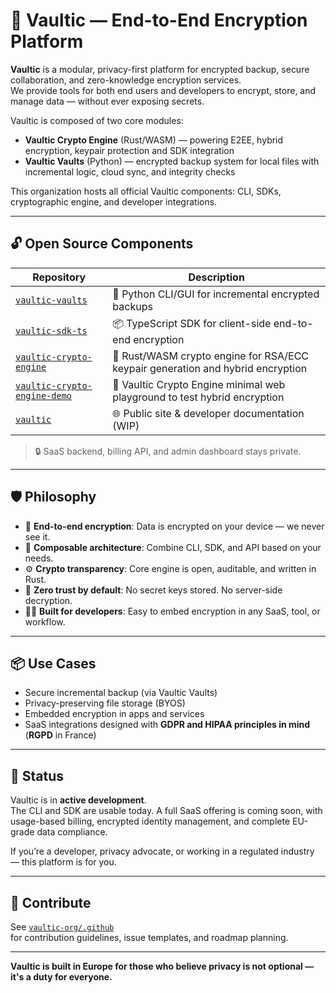 # 🏢 Vaultic — End-to-End Encryption Platform

**Vaultic** is a modular, privacy-first platform for encrypted backup, secure collaboration, and zero-knowledge encryption services.  
We provide tools for both end users and developers to encrypt, store, and manage data — without ever exposing secrets.

Vaultic is composed of two core modules:

- **Vaultic Crypto Engine** (Rust/WASM) — powering E2EE, hybrid encryption, keypair protection and SDK integration
- **Vaultic Vaults** (Python) — encrypted backup system for local files with incremental logic, cloud sync, and integrity checks

This organization hosts all official Vaultic components: CLI, SDKs, cryptographic engine, and developer integrations.

---

## 🔓 Open Source Components

| Repository                                        | Description |
|---------------------------------------------------|-------------|
| [`vaultic-vaults`](https://github.com/vaultic-org/vaultic-vaults)                     | 🐍 Python CLI/GUI for incremental encrypted backups |
| [`vaultic-sdk-ts`](https://github.com/vaultic-org/vaultic-sdk-ts)     | 📦 TypeScript SDK for client-side end-to-end encryption |
| [`vaultic-crypto-engine`](https://github.com/vaultic-org/vaultic-crypto-engine) | 🦀 Rust/WASM crypto engine for RSA/ECC keypair generation and hybrid encryption |
| [`vaultic-crypto-engine-demo`](https://github.com/vaultic-org/vaultic-crypto-engine-demo) | 🔐 Vaultic Crypto Engine minimal web playground to test hybrid encryption |
| [`vaultic`](https://github.com/vaultic-org/vaultic)         | 🌐 Public site & developer documentation (WIP) |

> 🔒 SaaS backend, billing API, and admin dashboard stays private.

---

## 🛡 Philosophy

- 🔐 **End-to-end encryption**: Data is encrypted on your device — we never see it.
- 🧱 **Composable architecture**: Combine CLI, SDK, and API based on your needs.
- ⚙️ **Crypto transparency**: Core engine is open, auditable, and written in Rust.
- 🧠 **Zero trust by default**: No secret keys stored. No server-side decryption.
- 🧑‍💻 **Built for developers**: Easy to embed encryption in any SaaS, tool, or workflow.

---

## 📦 Use Cases

- Secure incremental backup (via Vaultic Vaults)
- Privacy-preserving file storage (BYOS)
- Embedded encryption in apps and services
- SaaS integrations designed with **GDPR and HIPAA principles in mind** (**RGPD** in France)

---

## 🚧 Status

Vaultic is in **active development**.  
The CLI and SDK are usable today. A full SaaS offering is coming soon, with usage-based billing, encrypted identity management, and complete EU-grade data compliance.

If you’re a developer, privacy advocate, or working in a regulated industry — this platform is for you.

---

## 🤝 Contribute

See [`vaultic-org/.github`](https://github.com/vaultic-org/.github)  
for contribution guidelines, issue templates, and roadmap planning.

---

**Vaultic is built in Europe for those who believe privacy is not optional — it's a duty for everyone.**

